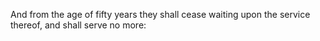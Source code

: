 And from the age of fifty years they shall cease waiting upon the service thereof, and shall serve no more:
